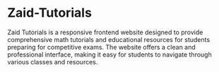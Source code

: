 # Zaid-Tutorials
Zaid Tutorials is a responsive frontend website designed to provide comprehensive math tutorials and educational resources for students preparing for competitive exams. The website offers a clean and professional interface, making it easy for students to navigate through various classes and resources.
